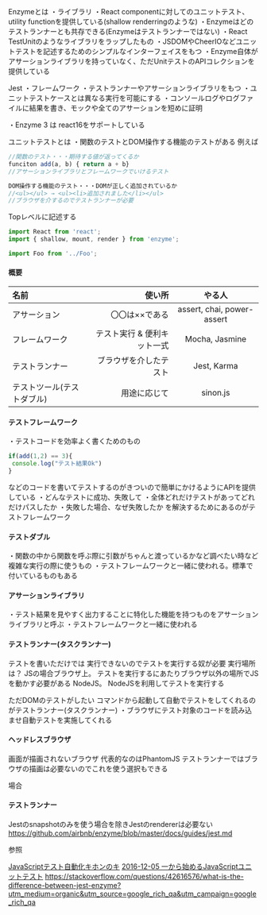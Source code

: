
Enzymeとは
・ライブラリ
・React componentに対してのユニットテスト、utility functionを提供している(shallow renderringのような)
・Enzymeはどのテストランナーとも共存できる(Enzymeはテストランナーではない)
・React TestUnitのようなライブラリをラップしたもの
・JSDOMやCheerIOなどユニットテストを記述するためのシンプルなインターフェイスをもつ
・Enzyme自体がアサーションライブラリを持っていなく、ただUnitテストのAPIコレクションを提供している


Jest
・フレームワーク
・テストランナーやアサーションライブラリをもつ
・ユニットテストケースとは異なる実行を可能にする
・コンソールログやログファイルに結果を書き、モックや全てのアサーションを短めに証明

・Enzyme 3 は react16をサポートしている


ユニットテストとは
・関数のテストとDOM操作する機能のテストがある
例えば

```js
//関数のテスト・・・期待する値が返ってくるか
funciton add(a, b) { return a + b}
//アサーションライブラリとフレームワークでいけるテスト

DOM操作する機能のテスト・・・DOMが正しく追加されているか
//<ul></ul> → <ul><li>追加されました</li></ul>
//ブラウザを介するのでテストランナーが必要
```


Topレベルに記述する

```js
import React from 'react';
import { shallow, mount, render } from 'enzyme';

import Foo from '../Foo';
```
#### 概要

| 名前 | 使い所 | やる人 |
|:-----------|------------:|:------------:|
| アサーション | 〇〇は××である | assert, chai, power-assert |
| フレームワーク | テスト実行 & 便利キット一式 | Mocha, Jasmine |
| テストランナー | ブラウザを介したテスト | Jest, Karma |
| テストツール(テストダブル) | 用途に応じて | sinon.js |


#### テストフレームワーク
・テストコードを効率よく書くためのもの

```js
if(add(1,2) == 3){
 console.log("テスト結果Ok")
}
```

などのコードを書いてテストするのがきついので簡単にかけるようにAPIを提供している
・どんなテストに成功、失敗して
・全体どれだけテストがあってどれだけパスしたか
・失敗した場合、なぜ失敗したか
を解決するためにあるのがテストフレームワーク

#### テストダブル

・関数の中から関数を呼ぶ際に引数がちゃんと渡っているかなど調べたい時など複雑な実行の際に使うもの
・テストフレームワークと一緒に使われる。標準で付いているものもある

#### アサーションライブラリ
・テスト結果を見やすく出力することに特化した機能を持つものをアサーションライブラリと呼ぶ
・テストフレームワークと一緒に使われる

#### テストランナー(タスクランナー)
テストを書いただけでは
実行できないのでテストを実行する奴が必要
実行場所は？
JSの場合ブラウザ上。
テストを実行するにあたりブラウザ以外の場所でJSを動かす必要がある
NodeJS。
NodeJSを利用してテストを実行する

ただDOMのテストがしたい
コマンドから起動して自動でテストをしてくれるのがテストランナー(タスクランナー)
・ブラウザにテスト対象のコードを読み込ませ自動テストを実施してくれる

#### ヘッドレスブラウザ
画面が描画されないブラウザ
代表的なのはPhantomJS
テストランナーではブラウザの描画は必要ないのでこれを使う選択もできる




場合



#### テストランナー

Jestのsnapshotのみを使う場合を除きJestのrendererは必要ない
https://github.com/airbnb/enzyme/blob/master/docs/guides/jest.md



参照

[JavaScriptテスト自動化キホンのキ](https://qiita.com/y-tsuna/items/6b8b824e444030070754)
[2016-12-05
一から始めるJavaScriptユニットテスト](http://developer.hatenastaff.com/entry/2016/12/05/102351)
https://stackoverflow.com/questions/42616576/what-is-the-difference-between-jest-enzyme?utm_medium=organic&utm_source=google_rich_qa&utm_campaign=google_rich_qa
